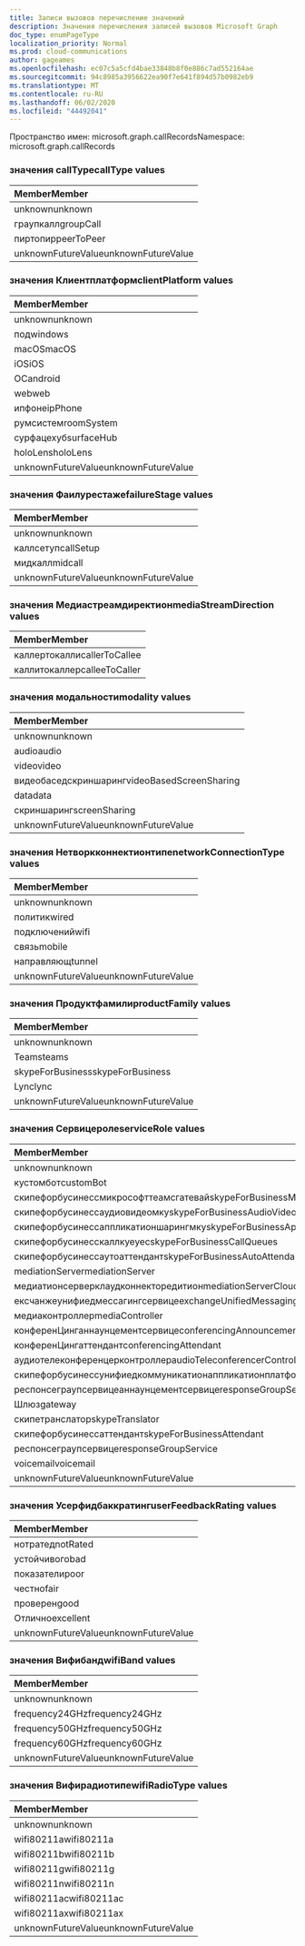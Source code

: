 ```yaml
---
title: Записи вызовов перечисление значений
description: Значения перечисления записей вызовов Microsoft Graph
doc_type: enumPageType
localization_priority: Normal
ms.prod: cloud-communications
author: gageames
ms.openlocfilehash: ec07c5a5cfd4bae33848b8f0e886c7ad552164ae
ms.sourcegitcommit: 94c8985a3956622ea90f7e641f894d57b0982eb9
ms.translationtype: MT
ms.contentlocale: ru-RU
ms.lasthandoff: 06/02/2020
ms.locfileid: "44492041"
---
```

<span data-ttu-id="f62cc-103">Пространство имен: microsoft.graph.callRecords</span><span class="sxs-lookup"><span data-stu-id="f62cc-103">Namespace: microsoft.graph.callRecords</span></span>

### <a name="calltype-values"></a><span data-ttu-id="f62cc-104">значения callType</span><span class="sxs-lookup"><span data-stu-id="f62cc-104">callType values</span></span>

| <span data-ttu-id="f62cc-105">Member</span><span class="sxs-lookup"><span data-stu-id="f62cc-105">Member</span></span>
|:--------------
| <span data-ttu-id="f62cc-106">unknown</span><span class="sxs-lookup"><span data-stu-id="f62cc-106">unknown</span></span>
| <span data-ttu-id="f62cc-107">граупкалл</span><span class="sxs-lookup"><span data-stu-id="f62cc-107">groupCall</span></span>
| <span data-ttu-id="f62cc-108">пиртопир</span><span class="sxs-lookup"><span data-stu-id="f62cc-108">peerToPeer</span></span>
| <span data-ttu-id="f62cc-109">unknownFutureValue</span><span class="sxs-lookup"><span data-stu-id="f62cc-109">unknownFutureValue</span></span>

### <a name="clientplatform-values"></a><span data-ttu-id="f62cc-110">значения Клиентплатформ</span><span class="sxs-lookup"><span data-stu-id="f62cc-110">clientPlatform values</span></span>

| <span data-ttu-id="f62cc-111">Member</span><span class="sxs-lookup"><span data-stu-id="f62cc-111">Member</span></span>
|:--------------
| <span data-ttu-id="f62cc-112">unknown</span><span class="sxs-lookup"><span data-stu-id="f62cc-112">unknown</span></span>
| <span data-ttu-id="f62cc-113">под</span><span class="sxs-lookup"><span data-stu-id="f62cc-113">windows</span></span>
| <span data-ttu-id="f62cc-114">macOS</span><span class="sxs-lookup"><span data-stu-id="f62cc-114">macOS</span></span>
| <span data-ttu-id="f62cc-115">iOS</span><span class="sxs-lookup"><span data-stu-id="f62cc-115">iOS</span></span>
| <span data-ttu-id="f62cc-116">ОС</span><span class="sxs-lookup"><span data-stu-id="f62cc-116">android</span></span>
| <span data-ttu-id="f62cc-117">web</span><span class="sxs-lookup"><span data-stu-id="f62cc-117">web</span></span>
| <span data-ttu-id="f62cc-118">ипфоне</span><span class="sxs-lookup"><span data-stu-id="f62cc-118">ipPhone</span></span>
| <span data-ttu-id="f62cc-119">румсистем</span><span class="sxs-lookup"><span data-stu-id="f62cc-119">roomSystem</span></span>
| <span data-ttu-id="f62cc-120">сурфацехуб</span><span class="sxs-lookup"><span data-stu-id="f62cc-120">surfaceHub</span></span>
| <span data-ttu-id="f62cc-121">holoLens</span><span class="sxs-lookup"><span data-stu-id="f62cc-121">holoLens</span></span>
| <span data-ttu-id="f62cc-122">unknownFutureValue</span><span class="sxs-lookup"><span data-stu-id="f62cc-122">unknownFutureValue</span></span>

### <a name="failurestage-values"></a><span data-ttu-id="f62cc-123">значения Фаилурестаже</span><span class="sxs-lookup"><span data-stu-id="f62cc-123">failureStage values</span></span>

| <span data-ttu-id="f62cc-124">Member</span><span class="sxs-lookup"><span data-stu-id="f62cc-124">Member</span></span>
|:--------------
| <span data-ttu-id="f62cc-125">unknown</span><span class="sxs-lookup"><span data-stu-id="f62cc-125">unknown</span></span>
| <span data-ttu-id="f62cc-126">каллсетуп</span><span class="sxs-lookup"><span data-stu-id="f62cc-126">callSetup</span></span>
| <span data-ttu-id="f62cc-127">мидкалл</span><span class="sxs-lookup"><span data-stu-id="f62cc-127">midcall</span></span>
| <span data-ttu-id="f62cc-128">unknownFutureValue</span><span class="sxs-lookup"><span data-stu-id="f62cc-128">unknownFutureValue</span></span>

### <a name="mediastreamdirection-values"></a><span data-ttu-id="f62cc-129">значения Медиастреамдиректион</span><span class="sxs-lookup"><span data-stu-id="f62cc-129">mediaStreamDirection values</span></span>

| <span data-ttu-id="f62cc-130">Member</span><span class="sxs-lookup"><span data-stu-id="f62cc-130">Member</span></span>
|:--------------
| <span data-ttu-id="f62cc-131">каллертокалли</span><span class="sxs-lookup"><span data-stu-id="f62cc-131">callerToCallee</span></span>
| <span data-ttu-id="f62cc-132">каллитокаллер</span><span class="sxs-lookup"><span data-stu-id="f62cc-132">calleeToCaller</span></span>

### <a name="modality-values"></a><span data-ttu-id="f62cc-133">значения модальности</span><span class="sxs-lookup"><span data-stu-id="f62cc-133">modality values</span></span>

| <span data-ttu-id="f62cc-134">Member</span><span class="sxs-lookup"><span data-stu-id="f62cc-134">Member</span></span>
|:--------------
| <span data-ttu-id="f62cc-135">unknown</span><span class="sxs-lookup"><span data-stu-id="f62cc-135">unknown</span></span>
| <span data-ttu-id="f62cc-136">audio</span><span class="sxs-lookup"><span data-stu-id="f62cc-136">audio</span></span>
| <span data-ttu-id="f62cc-137">video</span><span class="sxs-lookup"><span data-stu-id="f62cc-137">video</span></span>
| <span data-ttu-id="f62cc-138">видеобаседскриншаринг</span><span class="sxs-lookup"><span data-stu-id="f62cc-138">videoBasedScreenSharing</span></span>
| <span data-ttu-id="f62cc-139">data</span><span class="sxs-lookup"><span data-stu-id="f62cc-139">data</span></span>
| <span data-ttu-id="f62cc-140">скриншаринг</span><span class="sxs-lookup"><span data-stu-id="f62cc-140">screenSharing</span></span>
| <span data-ttu-id="f62cc-141">unknownFutureValue</span><span class="sxs-lookup"><span data-stu-id="f62cc-141">unknownFutureValue</span></span>

### <a name="networkconnectiontype-values"></a><span data-ttu-id="f62cc-142">значения Нетворкконнектионтипе</span><span class="sxs-lookup"><span data-stu-id="f62cc-142">networkConnectionType values</span></span>

| <span data-ttu-id="f62cc-143">Member</span><span class="sxs-lookup"><span data-stu-id="f62cc-143">Member</span></span>
|:--------------
| <span data-ttu-id="f62cc-144">unknown</span><span class="sxs-lookup"><span data-stu-id="f62cc-144">unknown</span></span>
| <span data-ttu-id="f62cc-145">политик</span><span class="sxs-lookup"><span data-stu-id="f62cc-145">wired</span></span>
| <span data-ttu-id="f62cc-146">подключений</span><span class="sxs-lookup"><span data-stu-id="f62cc-146">wifi</span></span>
| <span data-ttu-id="f62cc-147">связь</span><span class="sxs-lookup"><span data-stu-id="f62cc-147">mobile</span></span>
| <span data-ttu-id="f62cc-148">направляющ</span><span class="sxs-lookup"><span data-stu-id="f62cc-148">tunnel</span></span>
| <span data-ttu-id="f62cc-149">unknownFutureValue</span><span class="sxs-lookup"><span data-stu-id="f62cc-149">unknownFutureValue</span></span>

### <a name="productfamily-values"></a><span data-ttu-id="f62cc-150">значения Продуктфамили</span><span class="sxs-lookup"><span data-stu-id="f62cc-150">productFamily values</span></span>

| <span data-ttu-id="f62cc-151">Member</span><span class="sxs-lookup"><span data-stu-id="f62cc-151">Member</span></span>
|:--------------
| <span data-ttu-id="f62cc-152">unknown</span><span class="sxs-lookup"><span data-stu-id="f62cc-152">unknown</span></span>
| <span data-ttu-id="f62cc-153">Teams</span><span class="sxs-lookup"><span data-stu-id="f62cc-153">teams</span></span>
| <span data-ttu-id="f62cc-154">skypeForBusiness</span><span class="sxs-lookup"><span data-stu-id="f62cc-154">skypeForBusiness</span></span>
| <span data-ttu-id="f62cc-155">Lync</span><span class="sxs-lookup"><span data-stu-id="f62cc-155">lync</span></span>
| <span data-ttu-id="f62cc-156">unknownFutureValue</span><span class="sxs-lookup"><span data-stu-id="f62cc-156">unknownFutureValue</span></span>

### <a name="servicerole-values"></a><span data-ttu-id="f62cc-157">значения Сервицероле</span><span class="sxs-lookup"><span data-stu-id="f62cc-157">serviceRole values</span></span>

| <span data-ttu-id="f62cc-158">Member</span><span class="sxs-lookup"><span data-stu-id="f62cc-158">Member</span></span>
|:--------------
| <span data-ttu-id="f62cc-159">unknown</span><span class="sxs-lookup"><span data-stu-id="f62cc-159">unknown</span></span>
| <span data-ttu-id="f62cc-160">кустомбот</span><span class="sxs-lookup"><span data-stu-id="f62cc-160">customBot</span></span>
| <span data-ttu-id="f62cc-161">скипефорбусинессмикрософттеамсгатевай</span><span class="sxs-lookup"><span data-stu-id="f62cc-161">skypeForBusinessMicrosoftTeamsGateway</span></span>
| <span data-ttu-id="f62cc-162">скипефорбусинессаудиовидеомку</span><span class="sxs-lookup"><span data-stu-id="f62cc-162">skypeForBusinessAudioVideoMcu</span></span>
| <span data-ttu-id="f62cc-163">скипефорбусинессаппликатионшарингмку</span><span class="sxs-lookup"><span data-stu-id="f62cc-163">skypeForBusinessApplicationSharingMcu</span></span>
| <span data-ttu-id="f62cc-164">скипефорбусинесскаллкуеуес</span><span class="sxs-lookup"><span data-stu-id="f62cc-164">skypeForBusinessCallQueues</span></span>
| <span data-ttu-id="f62cc-165">скипефорбусинессаутоаттендант</span><span class="sxs-lookup"><span data-stu-id="f62cc-165">skypeForBusinessAutoAttendant</span></span>
| <span data-ttu-id="f62cc-166">mediationServer</span><span class="sxs-lookup"><span data-stu-id="f62cc-166">mediationServer</span></span>
| <span data-ttu-id="f62cc-167">медиатионсерверклаудконнекторедитион</span><span class="sxs-lookup"><span data-stu-id="f62cc-167">mediationServerCloudConnectorEdition</span></span>
| <span data-ttu-id="f62cc-168">ексчанжеунифиедмессагингсервице</span><span class="sxs-lookup"><span data-stu-id="f62cc-168">exchangeUnifiedMessagingService</span></span>
| <span data-ttu-id="f62cc-169">медиаконтроллер</span><span class="sxs-lookup"><span data-stu-id="f62cc-169">mediaController</span></span>
| <span data-ttu-id="f62cc-170">конференЦинганнаунцементсервице</span><span class="sxs-lookup"><span data-stu-id="f62cc-170">conferencingAnnouncementService</span></span>
| <span data-ttu-id="f62cc-171">конференЦингаттендант</span><span class="sxs-lookup"><span data-stu-id="f62cc-171">conferencingAttendant</span></span>
| <span data-ttu-id="f62cc-172">аудиотелеконференцерконтроллер</span><span class="sxs-lookup"><span data-stu-id="f62cc-172">audioTeleconferencerController</span></span>
| <span data-ttu-id="f62cc-173">скипефорбусинессунифиедкоммуникатионаппликатионплатформ</span><span class="sxs-lookup"><span data-stu-id="f62cc-173">skypeForBusinessUnifiedCommunicationApplicationPlatform</span></span>
| <span data-ttu-id="f62cc-174">респонсеграупсервицеаннаунцементсервице</span><span class="sxs-lookup"><span data-stu-id="f62cc-174">responseGroupServiceAnnouncementService</span></span>
| <span data-ttu-id="f62cc-175">Шлюз</span><span class="sxs-lookup"><span data-stu-id="f62cc-175">gateway</span></span>
| <span data-ttu-id="f62cc-176">скипетранслатор</span><span class="sxs-lookup"><span data-stu-id="f62cc-176">skypeTranslator</span></span>
| <span data-ttu-id="f62cc-177">скипефорбусинессаттендант</span><span class="sxs-lookup"><span data-stu-id="f62cc-177">skypeForBusinessAttendant</span></span>
| <span data-ttu-id="f62cc-178">респонсеграупсервице</span><span class="sxs-lookup"><span data-stu-id="f62cc-178">responseGroupService</span></span>
| <span data-ttu-id="f62cc-179">voicemail</span><span class="sxs-lookup"><span data-stu-id="f62cc-179">voicemail</span></span>
| <span data-ttu-id="f62cc-180">unknownFutureValue</span><span class="sxs-lookup"><span data-stu-id="f62cc-180">unknownFutureValue</span></span>

### <a name="userfeedbackrating-values"></a><span data-ttu-id="f62cc-181">значения Усерфидбаккратинг</span><span class="sxs-lookup"><span data-stu-id="f62cc-181">userFeedbackRating values</span></span>

| <span data-ttu-id="f62cc-182">Member</span><span class="sxs-lookup"><span data-stu-id="f62cc-182">Member</span></span>
|:--------------
| <span data-ttu-id="f62cc-183">нотратед</span><span class="sxs-lookup"><span data-stu-id="f62cc-183">notRated</span></span>
| <span data-ttu-id="f62cc-184">устойчивого</span><span class="sxs-lookup"><span data-stu-id="f62cc-184">bad</span></span>
| <span data-ttu-id="f62cc-185">показатели</span><span class="sxs-lookup"><span data-stu-id="f62cc-185">poor</span></span>
| <span data-ttu-id="f62cc-186">честно</span><span class="sxs-lookup"><span data-stu-id="f62cc-186">fair</span></span>
| <span data-ttu-id="f62cc-187">проверен</span><span class="sxs-lookup"><span data-stu-id="f62cc-187">good</span></span>
| <span data-ttu-id="f62cc-188">Отлично</span><span class="sxs-lookup"><span data-stu-id="f62cc-188">excellent</span></span>
| <span data-ttu-id="f62cc-189">unknownFutureValue</span><span class="sxs-lookup"><span data-stu-id="f62cc-189">unknownFutureValue</span></span>

### <a name="wifiband-values"></a><span data-ttu-id="f62cc-190">значения Вифибанд</span><span class="sxs-lookup"><span data-stu-id="f62cc-190">wifiBand values</span></span>

| <span data-ttu-id="f62cc-191">Member</span><span class="sxs-lookup"><span data-stu-id="f62cc-191">Member</span></span>
|:--------------
| <span data-ttu-id="f62cc-192">unknown</span><span class="sxs-lookup"><span data-stu-id="f62cc-192">unknown</span></span>
| <span data-ttu-id="f62cc-193">frequency24GHz</span><span class="sxs-lookup"><span data-stu-id="f62cc-193">frequency24GHz</span></span>
| <span data-ttu-id="f62cc-194">frequency50GHz</span><span class="sxs-lookup"><span data-stu-id="f62cc-194">frequency50GHz</span></span>
| <span data-ttu-id="f62cc-195">frequency60GHz</span><span class="sxs-lookup"><span data-stu-id="f62cc-195">frequency60GHz</span></span>
| <span data-ttu-id="f62cc-196">unknownFutureValue</span><span class="sxs-lookup"><span data-stu-id="f62cc-196">unknownFutureValue</span></span>

### <a name="wifiradiotype-values"></a><span data-ttu-id="f62cc-197">значения Вифирадиотипе</span><span class="sxs-lookup"><span data-stu-id="f62cc-197">wifiRadioType values</span></span>

| <span data-ttu-id="f62cc-198">Member</span><span class="sxs-lookup"><span data-stu-id="f62cc-198">Member</span></span>
|:--------------
| <span data-ttu-id="f62cc-199">unknown</span><span class="sxs-lookup"><span data-stu-id="f62cc-199">unknown</span></span>
| <span data-ttu-id="f62cc-200">wifi80211a</span><span class="sxs-lookup"><span data-stu-id="f62cc-200">wifi80211a</span></span>
| <span data-ttu-id="f62cc-201">wifi80211b</span><span class="sxs-lookup"><span data-stu-id="f62cc-201">wifi80211b</span></span>
| <span data-ttu-id="f62cc-202">wifi80211g</span><span class="sxs-lookup"><span data-stu-id="f62cc-202">wifi80211g</span></span>
| <span data-ttu-id="f62cc-203">wifi80211n</span><span class="sxs-lookup"><span data-stu-id="f62cc-203">wifi80211n</span></span>
| <span data-ttu-id="f62cc-204">wifi80211ac</span><span class="sxs-lookup"><span data-stu-id="f62cc-204">wifi80211ac</span></span>
| <span data-ttu-id="f62cc-205">wifi80211ax</span><span class="sxs-lookup"><span data-stu-id="f62cc-205">wifi80211ax</span></span>
| <span data-ttu-id="f62cc-206">unknownFutureValue</span><span class="sxs-lookup"><span data-stu-id="f62cc-206">unknownFutureValue</span></span>

<!--
{
  "type": "#page.annotation",
  "namespace": "microsoft.graph.callRecords"
}
-->
